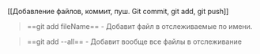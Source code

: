 [[Добавление файлов, коммит, пуш. Git commit, git add, git push]]

> ==git add fileName== - Добавит файл в отслеживаемые по имени.

> ==git add --all== - Добавит вообще все файлы в отслеживание